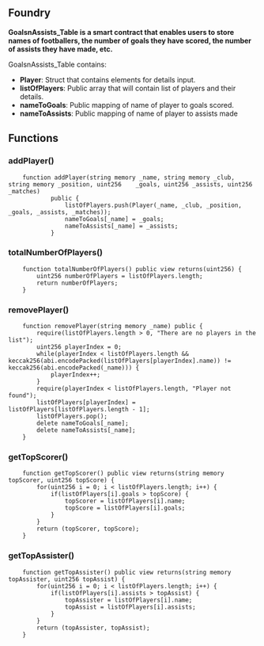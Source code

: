 ## Foundry

**GoalsnAssists_Table is a smart contract that enables users to store names of footballers, the number of goals they have scored, the number of assists they have made, etc.**

GoalsnAssists_Table contains:

-   **Player**: Struct that contains elements for details input.
-   **listOfPlayers**: Public array that will contain list of players and their details.
-   **nameToGoals**: Public mapping of name of player to goals scored.
-   **nameToAssists**: Public mapping of name of player to assists made

## Functions

### addPlayer()

```    
    function addPlayer(string memory _name, string memory _club, string memory _position, uint256    _goals, uint256 _assists, uint256 _matches) 
            public {
                listOfPlayers.push(Player(_name, _club, _position, _goals, _assists, _matches));
                nameToGoals[_name] = _goals;
                nameToAssists[_name] = _assists;
            }
```

### totalNumberOfPlayers()

```
    function totalNumberOfPlayers() public view returns(uint256) {
        uint256 numberOfPlayers = listOfPlayers.length;
        return numberOfPlayers;
    }
```

### removePlayer()

```
    function removePlayer(string memory _name) public {
        require(listOfPlayers.length > 0, "There are no players in the list");
        uint256 playerIndex = 0;
        while(playerIndex < listOfPlayers.length && keccak256(abi.encodePacked(listOfPlayers[playerIndex].name)) != keccak256(abi.encodePacked(_name))) {
            playerIndex++;
        }
        require(playerIndex < listOfPlayers.length, "Player not found");
        listOfPlayers[playerIndex] = listOfPlayers[listOfPlayers.length - 1];
        listOfPlayers.pop();
        delete nameToGoals[_name];
        delete nameToAssists[_name];
    }
```

### getTopScorer()

```
    function getTopScorer() public view returns(string memory topScorer, uint256 topScore) {
        for(uint256 i = 0; i < listOfPlayers.length; i++) {
            if(listOfPlayers[i].goals > topScore) {
                topScorer = listOfPlayers[i].name;
                topScore = listOfPlayers[i].goals;
            }
        }
        return (topScorer, topScore);
    }
```

### getTopAssister()

```
    function getTopAssister() public view returns(string memory topAssister, uint256 topAssist) {
        for(uint256 i = 0; i < listOfPlayers.length; i++) {
            if(listOfPlayers[i].assists > topAssist) {
                topAssister = listOfPlayers[i].name;
                topAssist = listOfPlayers[i].assists;
            }
        }
        return (topAssister, topAssist);
    }
```
